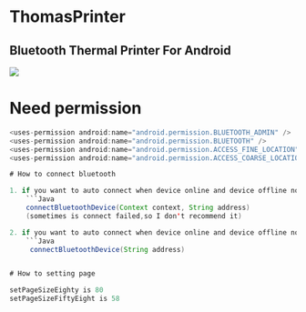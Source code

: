 ThomasPrinter
====
Bluetooth Thermal Printer For Android
-------
![](http://photocq.photo.store.qq.com/psc?/V12Wa3Ul4PEo0g/jkqgNxaPJb7RsklupiKoXbvsqI13FZVRI5eBTK1Z6.LFL6E.2Co2ikxdWdI.q9ZxRIyQMUC55I1FIrPwTX9uwD73TqaU4xx2.gUjAYKsYeI!/b&bo=ZABkAGQAZAADGD0!&rf=viewer_4)
# Need permission

  ```java
  <uses-permission android:name="android.permission.BLUETOOTH_ADMIN" />
  <uses-permission android:name="android.permission.BLUETOOTH" />
  <uses-permission android:name="android.permission.ACCESS_FINE_LOCATION" />
  <uses-permission android:name="android.permission.ACCESS_COARSE_LOCATION" />

# How to connect bluetooth

  1. if you want to auto connect when device online and device offline notice to you please use:
      ```Java
      connectBluetoothDevice(Context context, String address)
      (sometimes is connect failed,so I don't recommend it)

  2. if you want to auto connect when device online and device offline notice to you please use:
      ```Java
       connectBluetoothDevice(String address)


# How to setting page

  setPageSizeEighty is 80
  setPageSizeFiftyEight is 58
